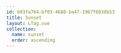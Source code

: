 ```yaml
---
id: b93fa764-bf03-4688-ba47-1967f6038b53
title: Sunset
layout: LTag.vue
collection:
  name: sunset
  order: ascending
---
```

